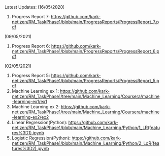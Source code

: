 Latest Updates: (16/05/2020)  
1. Progress Report 7: https://github.com/kark-netizen/RM_TaskPhase1/blob/main/ProgressReports/ProgressReport_7.pdf  

(09/05/2021)  
1. Progress Report 6: https://github.com/kark-netizen/RM_TaskPhase1/blob/main/ProgressReports/ProgressReport_6.pdf  

(02/05/2021)  
1. Progress Report 5: https://github.com/kark-netizen/RM_TaskPhase1/blob/main/ProgressReports/ProgressReport_5.pdf  
2. Machine Learning ex 1: https://github.com/kark-netizen/RM_TaskPhase1/tree/main/Machine_Learning/Coursera/machine-learning-ex1/ex1  
3. Machine Learning ex 2: https://github.com/kark-netizen/RM_TaskPhase1/tree/main/Machine_Learning/Coursera/machine-learning-ex2/ex2  
4. Linear Regression(Python): https://github.com/kark-netizen/RM_TaskPhase1/blob/main/Machine_Learning/Python/1_LR(features%3D1).ipynb  
5. Logistic Regression(Python): https://github.com/kark-netizen/RM_TaskPhase1/blob/main/Machine_Learning/Python/2_LoR(features%3D2).ipynb
